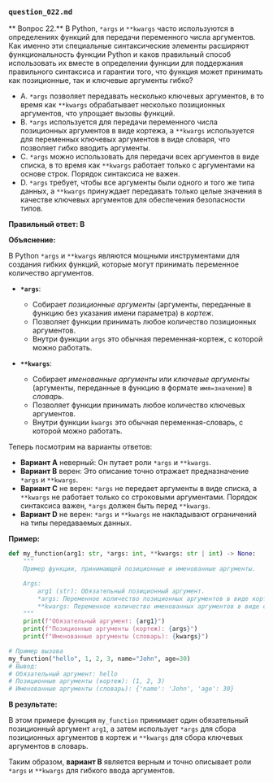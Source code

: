 ### `question_022.md`

** Вопрос 22.** В Python, `*args` и `**kwargs` часто используются в определениях функций для передачи переменного числа аргументов. Как именно эти специальные синтаксические элементы расширяют функциональность функции Python и каков правильный способ использовать их вместе в определении функции для поддержания правильного синтаксиса и гарантии того, что функция может принимать как позиционные, так и ключевые аргументы гибко?

- A.  `*args` позволяет передавать несколько ключевых аргументов, в то время как `**kwargs` обрабатывает несколько позиционных аргументов, что упрощает вызовы функций.
- B.  `*args` используется для передачи переменного числа позиционных аргументов в виде кортежа, а `**kwargs` используется для переменных ключевых аргументов в виде словаря, что позволяет гибко вводить аргументы.
- C.  `*args` можно использовать для передачи всех аргументов в виде списка, в то время как `**kwargs` работает только с аргументами на основе строк. Порядок синтаксиса не важен.
- D.  `*args` требует, чтобы все аргументы были одного и того же типа данных, а `**kwargs` принуждает передавать только целые значения в качестве ключевых аргументов для обеспечения безопасности типов.

**Правильный ответ: B**

**Объяснение:**

В Python `*args` и `**kwargs` являются мощными инструментами для создания гибких функций, которые могут принимать переменное количество аргументов.

*   **`*args`**:
    *   Собирает *позиционные аргументы* (аргументы, переданные в функцию без указания имени параметра) в *кортеж*.
    *   Позволяет функции принимать любое количество позиционных аргументов.
    *   Внутри функции `args` это обычная переменная-кортеж, с которой можно работать.

*   **`**kwargs`**:
    *   Собирает *именованные аргументы* или *ключевые аргументы* (аргументы, переданные в функцию в формате `имя=значение`) в *словарь*.
    *   Позволяет функции принимать любое количество ключевых аргументов.
    *   Внутри функции `kwargs` это обычная переменная-словарь, с которой можно работать.

Теперь посмотрим на варианты ответов:

*   **Вариант A** неверный: Он путает роли `*args` и `**kwargs`.
*   **Вариант B** верен: Это описание точно отражает предназначение `*args` и `**kwargs`.
*   **Вариант C** не верен: `*args` не передает аргументы в виде списка, а  `**kwargs` не работает только со строковыми аргументами. Порядок синтаксиса важен, `*args` должен быть перед `**kwargs`.
*   **Вариант D** не верен:  `*args` и `**kwargs`  не накладывают ограничений на типы передаваемых данных.

**Пример:**

```python
def my_function(arg1: str, *args: int, **kwargs: str | int) -> None:
    """
    Пример функции, принимающей позиционные и именованные аргументы.

    Args:
        arg1 (str): Обязательный позиционный аргумент.
        *args: Переменное количество позиционных аргументов в виде кортежа.
        **kwargs: Переменное количество именованных аргументов в виде словаря.
    """
    print(f"Обязательный аргумент: {arg1}")
    print(f"Позиционные аргументы (кортеж): {args}")
    print(f"Именованные аргументы (словарь): {kwargs}")

# Пример вызова
my_function("hello", 1, 2, 3, name="John", age=30)
# Вывод:
# Обязательный аргумент: hello
# Позиционные аргументы (кортеж): (1, 2, 3)
# Именованные аргументы (словарь): {'name': 'John', 'age': 30}
```

**В результате:**

В этом примере функция `my_function` принимает один обязательный позиционный аргумент `arg1`, а затем использует `*args` для сбора позиционных аргументов в кортеж и `**kwargs` для сбора ключевых аргументов в словарь.

Таким образом, **вариант B** является верным и точно описывает роли `*args` и `**kwargs` для гибкого ввода аргументов.
